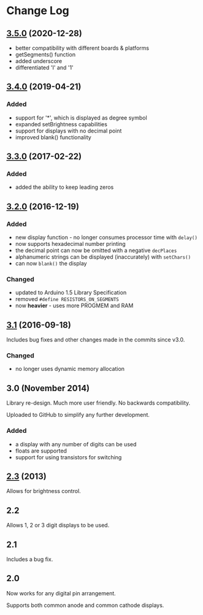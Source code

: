 # Change Log

## [3.5.0](https://github.com/DeanIsMe/SevSeg/releases/tag/v3.5.0) (2020-12-28)
*   better compatibility with different boards & platforms
*   getSegments() function
*   added underscore
*   differentiated 'I' and '1'


## [3.4.0](https://github.com/DeanIsMe/SevSeg/releases/tag/v3.4.0) (2019-04-21)

### Added
*   support for '*', which is displayed as degree symbol
*   expanded setBrightness capabilities
*   support for displays with no decimal point
*   improved blank() functionality

## [3.3.0](https://github.com/DeanIsMe/SevSeg/releases/tag/v3.3.0) (2017-02-22)

### Added
*   added the ability to keep leading zeros


## [3.2.0](https://github.com/DeanIsMe/SevSeg/releases/tag/v3.2.0) (2016-12-19)

### Added
*   new display function - no longer consumes processor time with `delay()`
*   now supports hexadecimal number printing
*   the decimal point can now be omitted with a negative `decPlaces`
*   alphanumeric strings can be displayed (inaccurately) with `setChars()`
*   can now `blank()` the display

### Changed
*   updated to Arduino 1.5 Library Specification
*   removed `#define RESISTORS_ON_SEGMENTS`
*   now **heavier** - uses more PROGMEM and RAM


## [3.1](https://github.com/DeanIsMe/SevSeg/releases/tag/v3.1) (2016-09-18)

Includes bug fixes and other changes made in the commits since v3.0.

### Changed
*   no longer uses dynamic memory allocation


## 3.0 (November 2014)

Library re-design. Much more user friendly. No backwards compatibility.

Uploaded to GitHub to simplify any further development.

### Added
*   a display with any number of digits can be used
*   floats are supported
*   support for using transistors for switching


## [2.3](https://docs.google.com/file/d/0Bwrp4uluZCpNdE9oWTY0M3BncTA/edit?usp=sharing) (2013)
Allows for brightness control.


## 2.2
Allows 1, 2 or 3 digit displays to be used.


## 2.1
Includes a bug fix.


## 2.0
Now works for any digital pin arrangement.

Supports both common anode and common cathode displays.
